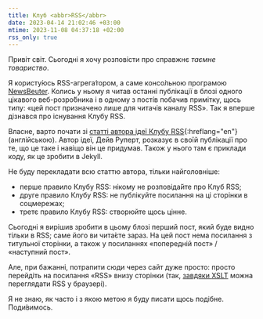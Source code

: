 ```yaml
---
title: Клуб <abbr>RSS</abbr>
date: 2023-04-14 21:02:46 +03:00
mtime: 2023-11-08 04:37:18 +02:00
rss_only: true
---
```


Привіт світ. Сьогодні я хочу розповісти про справжнє <em>таємне товариство</em>.

Я користу́юсь <abbr>RSS</abbr>-агрега́тором, а саме консо́льною програмою [NewsBeuter][2]. Колись у ньому я читав останні публікації в блозі одного цікавого веб-розро́бника і в одному з пості́в побачив примітку, щось типу: «цей пост призначено лише для читачів каналу <abbr>RSS</abbr>». Так я вперше дізнався про існування Клубу <abbr>RSS</abbr>.

Власне, варто почати зі [статті автора ідеї Клубу <abbr>RSS</abbr>][1]{:hreflang="en"} (англійською). Автор ідеї, Дейв Руперт, розказує в своїй публікації про те, що це таке і навіщо він це придумав. Також у нього там є приклади коду, як це зробити в Jekyll.

Не буду перекладати всю статтю автора, тільки найголовніше:

 - перше правило Клубу <abbr>RSS</abbr>: нікому не розповіда́йте про Клуб <abbr>RSS</abbr>;
 - друге правило Клубу <abbr>RSS</abbr>: не публікуйте посилання на ці сторінки в соцмережах;
 - третє правило Клубу <abbr>RSS</abbr>: створюйте щось цінне.

Сьогодні я вирішив зробити в цьому блозі перший пост, який буде видно тільки в <abbr>RSS</abbr>; саме його ви чита́єте зараз. На цей пост нема посилання з титульної сторінки, а також у посиланнях «попередній пост» / «наступний пост».

Але, при бажанні, потрапити сюди через сайт дуже просто: просто перейдіть на посилання «<abbr>RSS</abbr>» внизу сторінки (так, [завдяки <abbr>XSLT</abbr>][3] можна переглядати <abbr>RSS</abbr> у браузері).

Я не знаю, як часто і з якою метою я буду писати щось подібне. Поди́вимось.

[1]: https://daverupert.com/2018/01/welcome-to-rss-club/
[2]: https://en.wikipedia.org/wiki/Newsbeuter
[3]: /2021/12/18/rss-xslt.html
